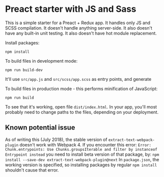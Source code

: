 # Preact starter with JS and Sass

This is a simple starter for a Preact + Redux app. It handles only JS and SCSS compilation. It doesn't handle anything server-side. It also doesn't have any built-in unit testing. It also doesn't have hot module replacement.

Install packages:
```
npm install
```

To build files in development mode:
```
npm run build-dev
```
It'll use `src/app.js` and `src/scss/app.scss` as entry points, and generate

To build files in production mode - this performs minification of JavaScript:
```
npm run build
```

To see that it's working, open file `dist/index.html`. In your app, you'll most probably need to change paths to the files, depending on your deployment.

## Known potential issue

As of writing this (July 2018), the stable version of `extract-text-webpack-plugin` doesn't work with Webpack 4. If you encounter this error:
`Error: Chunk.entrypoints: Use Chunks.groupsIterable and filter by instanceof Entrypoint instead`
you need to install beta version of that package, by:
`npm install --save-dev extract-text-webpack-plugin@next`
In `package.json`, the working version is specified, so installing packages by regular `npm install` shouldn't cause that error.
